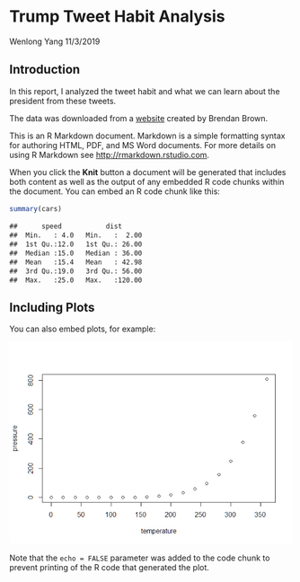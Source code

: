 Trump Tweet Habit Analysis
================
Wenlong Yang
11/3/2019

## Introduction

In this report, I analyzed the tweet habit and what we can learn about
the president from these tweets.

The data was downloaded from a
[website](http://http://www.trumptwitterarchive.com/data/realdonaldtrump/)
created by Brendan Brown.

This is an R Markdown document. Markdown is a simple formatting syntax
for authoring HTML, PDF, and MS Word documents. For more details on
using R Markdown see <http://rmarkdown.rstudio.com>.

When you click the **Knit** button a document will be generated that
includes both content as well as the output of any embedded R code
chunks within the document. You can embed an R code chunk like this:

``` r
summary(cars)
```

    ##      speed           dist       
    ##  Min.   : 4.0   Min.   :  2.00  
    ##  1st Qu.:12.0   1st Qu.: 26.00  
    ##  Median :15.0   Median : 36.00  
    ##  Mean   :15.4   Mean   : 42.98  
    ##  3rd Qu.:19.0   3rd Qu.: 56.00  
    ##  Max.   :25.0   Max.   :120.00

## Including Plots

You can also embed plots, for example:

![](report-markdown_files/figure-gfm/pressure-1.png)<!-- -->

Note that the `echo = FALSE` parameter was added to the code chunk to
prevent printing of the R code that generated the plot.
